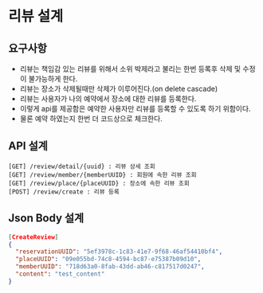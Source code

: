# 리뷰 설계

## 요구사항
* 리뷰는 책임감 있는 리뷰를 위해서 소위 박제라고 불리는 한번 등록후 삭제 및 수정이 불가능하게 한다.
* 리뷰는 장소가 삭제될때만 삭제가 이루어진다.(on delete cascade)
* 리뷰는 사용자가 나의 예약에서 장소에 대한 리뷰를 등록한다.
* 이렇게 api를 제공함은 예약한 사용자만 리뷰를 등록할 수 있도록 하기 위함이다. 
* 물론 예약 하였는지 한번 더 코드상으로 체크한다.

## API 설계
```
[GET] /review/detail/{uuid} : 리뷰 상세 조회
[GET] /review/member/{memberUUID} : 회원에 속한 리뷰 조회
[GET] /review/place/{placeUUID} : 장소에 속한 리뷰 조회
[POST] /review/create : 리뷰 등록
```

## Json Body 설계
```json
[CreateReview]
{
  "reservationUUID": "5ef3978c-1c83-41e7-9f68-46af54410bf4",
  "placeUUID": "09e055bd-74c8-4594-bc87-e75387b09d10",
  "memberUUID": "718d63a0-8fab-43dd-ab46-c817517d0247",
  "content": "test_content"
}
```
